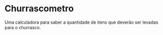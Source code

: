 #  Churrascometro
 Uma calculadora para saber a quantidade de itens que deverão ser levadas para o churrasco.

